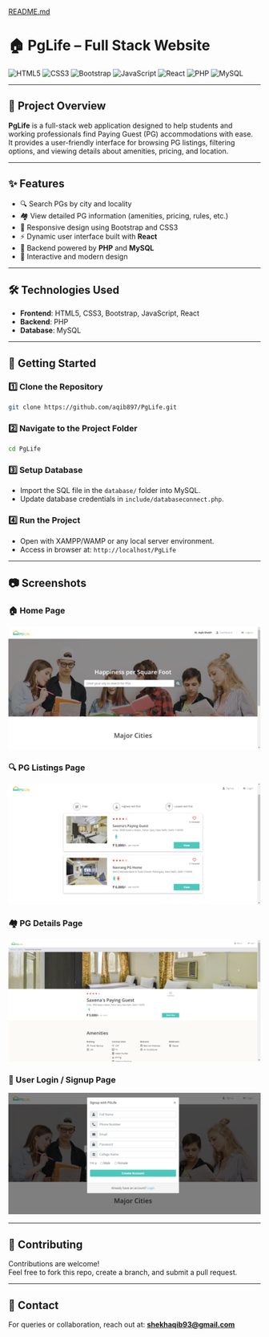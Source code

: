 [README.md](https://github.com/user-attachments/files/22561895/README.md)
# 🏠 PgLife – Full Stack Website

![HTML5](https://img.shields.io/badge/HTML5-orange?logo=html5&logoColor=white)
![CSS3](https://img.shields.io/badge/CSS3-blue?logo=css3&logoColor=white)
![Bootstrap](https://img.shields.io/badge/Bootstrap-purple?logo=bootstrap&logoColor=white)
![JavaScript](https://img.shields.io/badge/JavaScript-yellow?logo=javascript&logoColor=black)
![React](https://img.shields.io/badge/React-blue?logo=react&logoColor=white)
![PHP](https://img.shields.io/badge/PHP-777BB4?logo=php&logoColor=white)
![MySQL](https://img.shields.io/badge/MySQL-4479A1?logo=mysql&logoColor=white)

---

## 📖 Project Overview
**PgLife** is a full-stack web application designed to help students and working professionals find Paying Guest (PG) accommodations with ease.  
It provides a user-friendly interface for browsing PG listings, filtering options, and viewing details about amenities, pricing, and location.

---

## ✨ Features
- 🔍 Search PGs by city and locality  
- 🏘️ View detailed PG information (amenities, pricing, rules, etc.)  
- 📱 Responsive design using Bootstrap and CSS3  
- ⚡ Dynamic user interface built with **React**  
- 💾 Backend powered by **PHP** and **MySQL**  
- 🎨 Interactive and modern design  

---

## 🛠️ Technologies Used
- **Frontend**: HTML5, CSS3, Bootstrap, JavaScript, React  
- **Backend**: PHP  
- **Database**: MySQL  

---

## 🚀 Getting Started

### 1️⃣ Clone the Repository
```bash
git clone https://github.com/aqib897/PgLife.git
```

### 2️⃣ Navigate to the Project Folder
```bash
cd PgLife
```

### 3️⃣ Setup Database
- Import the SQL file in the `database/` folder into MySQL.
- Update database credentials in `include/databaseconnect.php`.

### 4️⃣ Run the Project
- Open with XAMPP/WAMP or any local server environment.
- Access in browser at: `http://localhost/PgLife`

---

## 📷 Screenshots

### 🏠 Home Page
![Home Page](screenshots/homepage.png)

### 🔍 PG Listings Page
![PG Listings](screenshots/pg-listings.png)

### 🏘️ PG Details Page
![PG Details](screenshots/pg-details.png)

### 👤 User Login / Signup Page
![Login Signup](screenshots/login.png)

---

## 🤝 Contributing
Contributions are welcome!  
Feel free to fork this repo, create a branch, and submit a pull request.

---

## 📧 Contact
For queries or collaboration, reach out at: **shekhaqib93@gmail.com**
